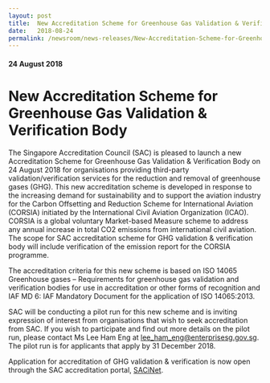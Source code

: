 ```yaml
---
layout: post
title:  New Accreditation Scheme for Greenhouse Gas Validation & Verification Body
date:   2018-08-24
permalink: /newsroom/news-releases/New-Accreditation-Scheme-for-Greenhouse-Gas-Validation-Verification-Body
---
```

#### 24 August 2018
# **New Accreditation Scheme for Greenhouse Gas Validation & Verification Body**

The Singapore Accreditation Council (SAC) is pleased to launch a new Accreditation Scheme for Greenhouse Gas Validation & Verification Body on 24 August 2018 for organisations providing third-party validation/verification services for the reduction and removal of greenhouse gases (GHG).   This new accreditation scheme is developed in response to the increasing demand for sustainability and to support the aviation industry for the Carbon Offsetting and Reduction Scheme for International Aviation (CORSIA) initiated by the International Civil Aviation Organization (ICAO).  CORSIA is a global voluntary Market-based Measure scheme to address any annual increase in total CO2 emissions from international civil aviation. The scope for SAC accreditation scheme for GHG validation & verification body will include verification of the emission report for the CORSIA programme. 

The accreditation criteria for this new scheme is based on ISO 14065 Greenhouse gases – Requirements for greenhouse gas validation and verification bodies for use in accreditation or other forms of recognition and IAF MD 6: IAF Mandatory Document for the application of ISO 14065:2013.

SAC will be conducting a pilot run for this new scheme and is inviting expression of interest from organisations that wish to seek accreditation from SAC.  If you wish to participate and find out more details on the pilot run, please contact Ms Lee Ham Eng at <lee_ham_eng@enterprisesg.gov.sg>.   The pilot run is for applicants that apply by 31 December 2018. 
 
Application for accreditation of GHG validation & verification is now open through the SAC accreditation portal, [SACiNet](https://sacinet.enterprisesg.gov.sg/sac/forms/sacinet/sacinet-logon-external.form).
